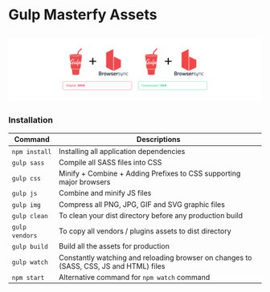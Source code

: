 # Gulp Masterfy Assets

![alt text](preview.png)
---

### Installation
| Command | Descriptions |
| ------------- | ------------- |
| `npm install`  | Installing all application dependencies |
| `gulp sass`  | Compile all SASS files into CSS  |
| `gulp css` | Minify + Combine + Adding Prefixes to CSS supporting major browsers  |
| `gulp js` | Combine and minify JS files  |
| `gulp img`  | Compress all PNG, JPG, GIF and SVG graphic files  |
| `gulp clean`  | To clean your dist directory before any production build  |
| `gulp vendors`  | To copy all vendors / plugins assets to dist directory  |
| `gulp build`  | Build all the assets for production  |
| `gulp watch` | Constantly watching and reloading browser on changes to (SASS, CSS, JS and HTML) files  |
| `npm start` | Alternative command for <code>npm watch</code> command  |